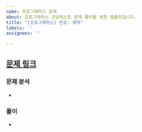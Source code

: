 ```yaml
---
name: 프로그래머스 문제
about: 프로그래머스 코딩테스트 문제 풀이를 위한 템플릿입니다.
title: "[프로그래머스] 번호: 제목"
labels: ''
assignees: ''

---
```


## [문제 링크](https://school.programmers.co.kr/learn/courses/30/lessons/번호)

### 문제 분석
-

### 풀이
-
